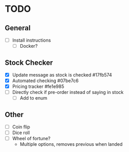 # TODO

## General

- [ ] Install instructions
  - [ ] Docker?

## Stock Checker

- [x] Update message as stock is checked #17fb574
- [x] Automated checking #07be7c6
- [x] Pricing tracker #fe1e985
- [ ] Directly check if pre-order instead of saying in stock
  - [ ] Add to enum

## Other

- [ ] Coin flip
- [ ] Dice roll
- [ ] Wheel of fortune?
  - Multiple options, removes previous when landed
